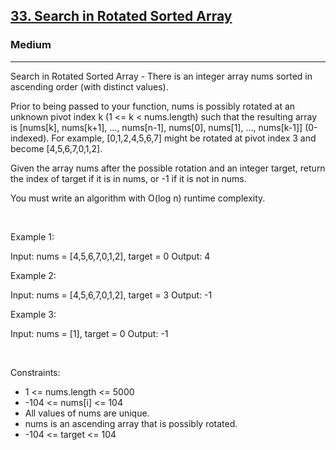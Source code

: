 <h2><a href="https://leetcode.com/problems/search-in-rotated-sorted-array/">33. Search in Rotated Sorted Array</a></h2><h3>Medium</h3><hr>Search in Rotated Sorted Array - There is an integer array nums sorted in ascending order (with distinct values).

Prior to being passed to your function, nums is possibly rotated at an unknown pivot index k (1 <= k < nums.length) such that the resulting array is [nums[k], nums[k+1], ..., nums[n-1], nums[0], nums[1], ..., nums[k-1]] (0-indexed). For example, [0,1,2,4,5,6,7] might be rotated at pivot index 3 and become [4,5,6,7,0,1,2].

Given the array nums after the possible rotation and an integer target, return the index of target if it is in nums, or -1 if it is not in nums.

You must write an algorithm with O(log n) runtime complexity.

 

Example 1:

Input: nums = [4,5,6,7,0,1,2], target = 0
Output: 4


Example 2:

Input: nums = [4,5,6,7,0,1,2], target = 3
Output: -1


Example 3:

Input: nums = [1], target = 0
Output: -1


 

Constraints:

 * 1 <= nums.length <= 5000
 * -104 <= nums[i] <= 104
 * All values of nums are unique.
 * nums is an ascending array that is possibly rotated.
 * -104 <= target <= 104